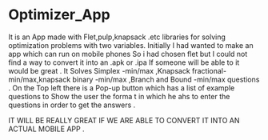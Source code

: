 # Optimizer_App
It is an App made with Flet,pulp,knapsack .etc libraries for solving optimization problems with two variables.
Initially I had wanted to make an app which can run on mobile phones So i had chosen flet but I could not find a way to convert it into an .apk or .ipa  If someone will be able to it would be great . It Solves Simplex -min/max ,Knapsack fractional-min/max,knapsack binary -min/max ,Branch and Bound -min/max questions .
On the Top left there is a Pop-up button which has a list of example questions to Show the user the forma t in which he ahs to enter the questions in order to get the answers .

IT WILL BE REALLY GREAT IF WE ARE ABLE TO CONVERT IT INTO AN ACTUAL MOBILE APP .
